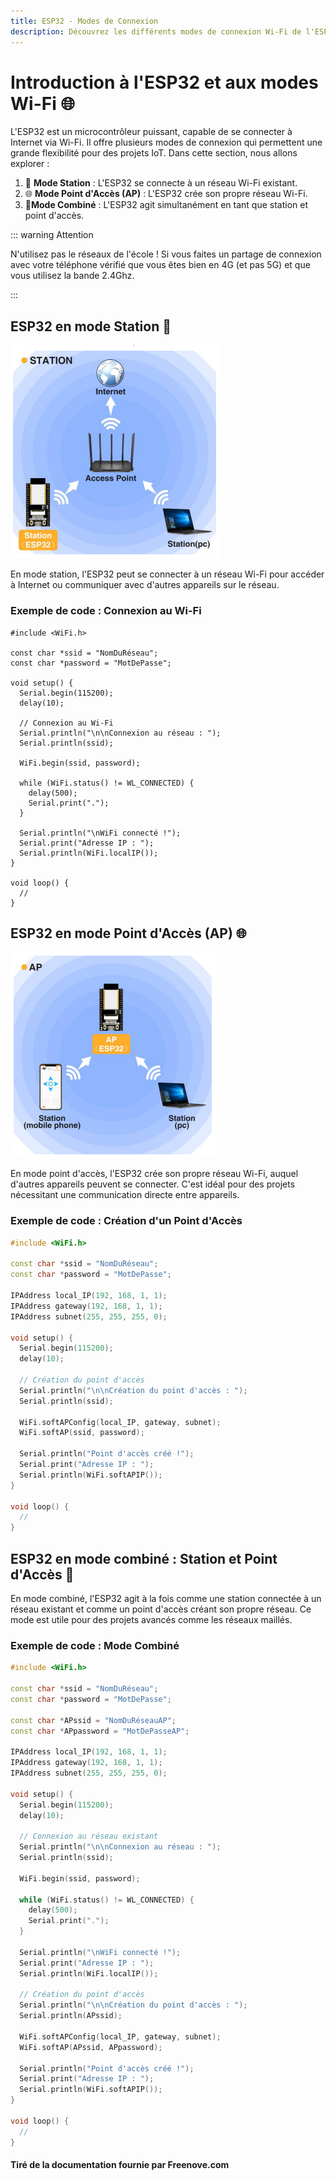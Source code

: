 ```yaml
---
title: ESP32 - Modes de Connexion
description: Découvrez les différents modes de connexion Wi-Fi de l'ESP32 et apprenez à les configurer.
---
```


# Introduction à l'ESP32 et aux modes Wi-Fi 🌐

L'ESP32 est un microcontrôleur puissant, capable de se connecter à Internet via Wi-Fi. Il offre plusieurs modes de connexion qui permettent une grande flexibilité pour des projets IoT. Dans cette section, nous allons explorer :

1. 📡 **Mode Station** : L'ESP32 se connecte à un réseau Wi-Fi existant. 
2. 🌐 **Mode Point d'Accès (AP)** : L'ESP32 crée son propre réseau Wi-Fi.
3. 🔄**Mode Combiné** : L'ESP32 agit simultanément en tant que station et point d'accès.

::: warning Attention

N'utilisez pas le réseaux de l'école !
Si vous faites un partage de connexion avec votre téléphone vérifié que vous êtes bien en 4G (et pas 5G) et que vous utilisez la bande 2.4Ghz.

:::


## ESP32 en mode Station 📡

![ESP32 en mode station](img/station.png)

En mode station, l'ESP32 peut se connecter à un réseau Wi-Fi pour accéder à Internet ou communiquer avec d'autres appareils sur le réseau.

### Exemple de code : Connexion au Wi-Fi

```cpp{14,16}
#include <WiFi.h>

const char *ssid = "NomDuRéseau";
const char *password = "MotDePasse";

void setup() {
  Serial.begin(115200);
  delay(10);

  // Connexion au Wi-Fi
  Serial.println("\n\nConnexion au réseau : ");
  Serial.println(ssid);

  WiFi.begin(ssid, password);

  while (WiFi.status() != WL_CONNECTED) {
    delay(500);
    Serial.print(".");
  }

  Serial.println("\nWiFi connecté !");
  Serial.print("Adresse IP : ");
  Serial.println(WiFi.localIP());
}

void loop() {
  // 
}
```

## ESP32 en mode Point d'Accès (AP) 🌐

![ESP32 en mode Access Point](img/Ap.png)

En mode point d'accès, l'ESP32 crée son propre réseau Wi-Fi, auquel d'autres appareils peuvent se connecter. C'est idéal pour des projets nécessitant une communication directe entre appareils.

### Exemple de code : Création d'un Point d'Accès

```cpp {18,19}
#include <WiFi.h>

const char *ssid = "NomDuRéseau";
const char *password = "MotDePasse";

IPAddress local_IP(192, 168, 1, 1);
IPAddress gateway(192, 168, 1, 1);
IPAddress subnet(255, 255, 255, 0);

void setup() {
  Serial.begin(115200);
  delay(10);

  // Création du point d'accès
  Serial.println("\n\nCréation du point d'accès : ");
  Serial.println(ssid);

  WiFi.softAPConfig(local_IP, gateway, subnet);
  WiFi.softAP(ssid, password);

  Serial.println("Point d'accès créé !");
  Serial.print("Adresse IP : ");
  Serial.println(WiFi.softAPIP());
}

void loop() {
  // 
}
```


## ESP32 en mode combiné : Station et Point d'Accès 🔄

En mode combiné, l'ESP32 agit à la fois comme une station connectée à un réseau existant et comme un point d'accès créant son propre réseau. Ce mode est utile pour des projets avancés comme les réseaux maillés.

### Exemple de code : Mode Combiné

```cpp
#include <WiFi.h>

const char *ssid = "NomDuRéseau";
const char *password = "MotDePasse";

const char *APssid = "NomDuRéseauAP";
const char *APpassword = "MotDePasseAP";

IPAddress local_IP(192, 168, 1, 1);
IPAddress gateway(192, 168, 1, 1);
IPAddress subnet(255, 255, 255, 0);

void setup() {
  Serial.begin(115200);
  delay(10);

  // Connexion au réseau existant
  Serial.println("\n\nConnexion au réseau : ");
  Serial.println(ssid);

  WiFi.begin(ssid, password);

  while (WiFi.status() != WL_CONNECTED) {
    delay(500);
    Serial.print(".");
  }

  Serial.println("\nWiFi connecté !");
  Serial.print("Adresse IP : ");
  Serial.println(WiFi.localIP());

  // Création du point d'accès
  Serial.println("\n\nCréation du point d'accès : ");
  Serial.println(APssid);

  WiFi.softAPConfig(local_IP, gateway, subnet);
  WiFi.softAP(APssid, APpassword);

  Serial.println("Point d'accès créé !");
  Serial.print("Adresse IP : ");
  Serial.println(WiFi.softAPIP());
}

void loop() {
  // 
}
```


#### Tiré de la documentation fournie par Freenove.com